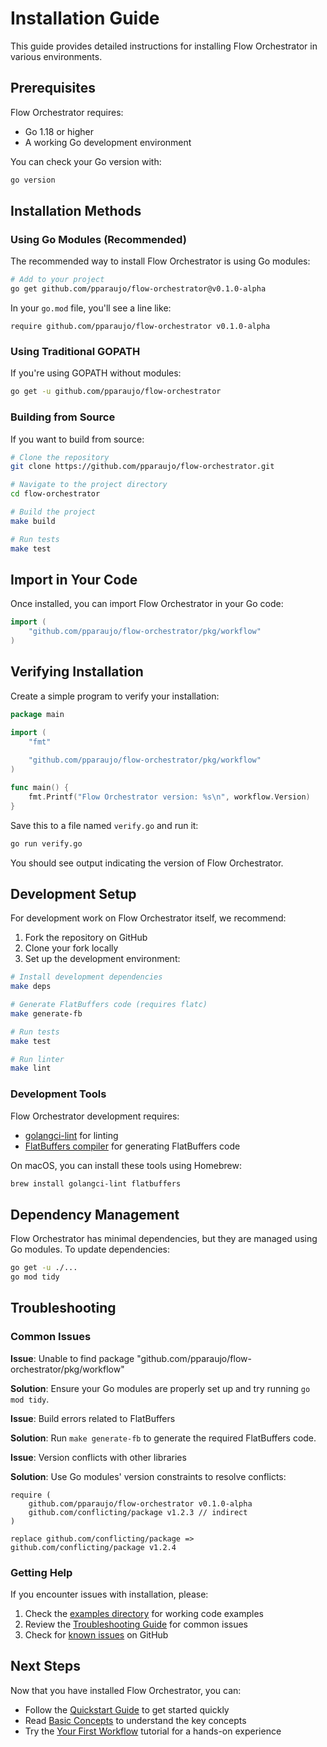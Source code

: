 # Installation Guide

This guide provides detailed instructions for installing Flow Orchestrator in various environments.

## Prerequisites

Flow Orchestrator requires:

- Go 1.18 or higher
- A working Go development environment

You can check your Go version with:

```bash
go version
```

## Installation Methods

### Using Go Modules (Recommended)

The recommended way to install Flow Orchestrator is using Go modules:

```bash
# Add to your project
go get github.com/pparaujo/flow-orchestrator@v0.1.0-alpha
```

In your `go.mod` file, you'll see a line like:

```
require github.com/pparaujo/flow-orchestrator v0.1.0-alpha
```

### Using Traditional GOPATH

If you're using GOPATH without modules:

```bash
go get -u github.com/pparaujo/flow-orchestrator
```

### Building from Source

If you want to build from source:

```bash
# Clone the repository
git clone https://github.com/pparaujo/flow-orchestrator.git

# Navigate to the project directory
cd flow-orchestrator

# Build the project
make build

# Run tests
make test
```

## Import in Your Code

Once installed, you can import Flow Orchestrator in your Go code:

```go
import (
    "github.com/pparaujo/flow-orchestrator/pkg/workflow"
)
```

## Verifying Installation

Create a simple program to verify your installation:

```go
package main

import (
    "fmt"
    
    "github.com/pparaujo/flow-orchestrator/pkg/workflow"
)

func main() {
    fmt.Printf("Flow Orchestrator version: %s\n", workflow.Version)
}
```

Save this to a file named `verify.go` and run it:

```bash
go run verify.go
```

You should see output indicating the version of Flow Orchestrator.

## Development Setup

For development work on Flow Orchestrator itself, we recommend:

1. Fork the repository on GitHub
2. Clone your fork locally
3. Set up the development environment:

```bash
# Install development dependencies
make deps

# Generate FlatBuffers code (requires flatc)
make generate-fb

# Run tests
make test

# Run linter
make lint
```

### Development Tools

Flow Orchestrator development requires:

- [golangci-lint](https://golangci-lint.run/usage/install/) for linting
- [FlatBuffers compiler](https://github.com/google/flatbuffers/releases) for generating FlatBuffers code

On macOS, you can install these tools using Homebrew:

```bash
brew install golangci-lint flatbuffers
```

## Dependency Management

Flow Orchestrator has minimal dependencies, but they are managed using Go modules. To update dependencies:

```bash
go get -u ./...
go mod tidy
```

## Troubleshooting

### Common Issues

**Issue**: Unable to find package "github.com/pparaujo/flow-orchestrator/pkg/workflow"

**Solution**: Ensure your Go modules are properly set up and try running `go mod tidy`.

**Issue**: Build errors related to FlatBuffers

**Solution**: Run `make generate-fb` to generate the required FlatBuffers code.

**Issue**: Version conflicts with other libraries

**Solution**: Use Go modules' version constraints to resolve conflicts:

```
require (
    github.com/pparaujo/flow-orchestrator v0.1.0-alpha
    github.com/conflicting/package v1.2.3 // indirect
)

replace github.com/conflicting/package => github.com/conflicting/package v1.2.4
```

### Getting Help

If you encounter issues with installation, please:

1. Check the [examples directory](../../examples/) for working code examples
2. Review the [Troubleshooting Guide](../guides/troubleshooting.md) for common issues
3. Check for [known issues](https://github.com/pparaujo/flow-orchestrator/issues) on GitHub

## Next Steps

Now that you have installed Flow Orchestrator, you can:

- Follow the [Quickstart Guide](./quickstart.md) to get started quickly
- Read [Basic Concepts](./basic-concepts.md) to understand the key concepts
- Try the [Your First Workflow](./first-workflow.md) tutorial for a hands-on experience 